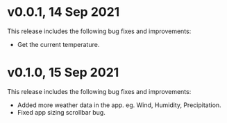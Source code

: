 # v0.0.1, 14 Sep 2021

This release includes the following bug fixes and improvements:

- Get the current temperature.

# v0.1.0, 15 Sep 2021

This release includes the following bug fixes and improvements:

- Added more weather data in the app. eg. Wind, Humidity, Precipitation.
- Fixed app sizing scrollbar bug.
